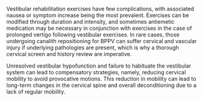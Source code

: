 Vestibular rehabilitation exercises have few complications, with associated nausea or symptom increase being the most prevalent. Exercises can be modified through duration and intensity, and sometimes antiemetic medication may be necessary in conjunction with exercises in the case of prolonged vertigo following vestibular exercises. In rare cases, those undergoing canalith repositioning for BPPV can suffer cervical and vascular injury if underlying pathologies are present, which is why a thorough cervical screen and history review are imperative.

Unresolved vestibular hypofunction and failure to habituate the vestibular system can lead to compensatory strategies, namely, reducing cervical mobility to avoid provocative motions. This reduction in mobility can lead to long-term changes in the cervical spine and overall deconditioning due to a lack of regular mobility.